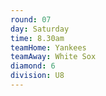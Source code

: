 ```yaml
---
round: 07
day: Saturday
time: 8.30am
teamHome: Yankees
teamAway: White Sox
diamond: 6
division: U8
---
```

